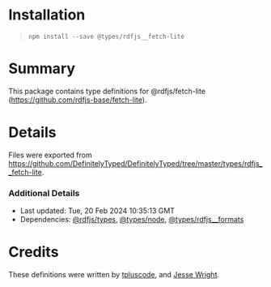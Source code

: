 # Installation
> `npm install --save @types/rdfjs__fetch-lite`

# Summary
This package contains type definitions for @rdfjs/fetch-lite (https://github.com/rdfjs-base/fetch-lite).

# Details
Files were exported from https://github.com/DefinitelyTyped/DefinitelyTyped/tree/master/types/rdfjs__fetch-lite.

### Additional Details
 * Last updated: Tue, 20 Feb 2024 10:35:13 GMT
 * Dependencies: [@rdfjs/types](https://npmjs.com/package/@rdfjs/types), [@types/node](https://npmjs.com/package/@types/node), [@types/rdfjs__formats](https://npmjs.com/package/@types/rdfjs__formats)

# Credits
These definitions were written by [tpluscode](https://github.com/tpluscode), and [Jesse Wright](https://github.com/jeswr).
